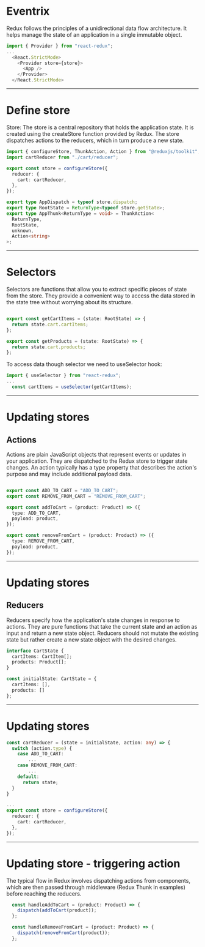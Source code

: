 
# Eventrix

Redux follows the principles of a unidirectional data flow architecture. It helps manage the state of an application in a single immutable object.


```ts {all|3-8|1|all}
import { Provider } from "react-redux";
...
  <React.StrictMode>
    <Provider store={store}>
      <App />
    </Provider>
  </React.StrictMode>
```

---

# Define store

Store: The store is a central repository that holds the application state. It is created using the createStore function provided by Redux. The store dispatches actions to the reducers, which in turn produce a new state.

```ts {0|4-8|1|2|10-16|all}
import { configureStore, ThunkAction, Action } from "@reduxjs/toolkit";
import cartReducer from "./cart/reducer";

export const store = configureStore({
  reducer: {
    cart: cartReducer,
  },
});

export type AppDispatch = typeof store.dispatch;
export type RootState = ReturnType<typeof store.getState>;
export type AppThunk<ReturnType = void> = ThunkAction<
  ReturnType,
  RootState,
  unknown,
  Action<string>
>;

```


---

# Selectors

Selectors are functions that allow you to extract specific pieces of state from the store. They provide a convenient way to access the data stored in the state tree without worrying about its structure.

```ts {all|2|2-4|all}

export const getCartItems = (state: RootState) => {
  return state.cart.cartItems;
};

export const getProducts = (state: RootState) => {
  return state.cart.products;
};

```

To access data though selector we need to useSelector hook:

```ts {0|all}
import { useSelector } from "react-redux";
...
  const cartItems = useSelector(getCartItems);
```

---

# Updating stores

## Actions 
Actions are plain JavaScript objects that represent events or updates in your application. They are dispatched to the Redux store to trigger state changes. An action typically has a type property that describes the action's purpose and may include additional payload data.

```ts {0|1-3|5-8|all}

export const ADD_TO_CART = "ADD_TO_CART";
export const REMOVE_FROM_CART = "REMOVE_FROM_CART";

export const addToCart = (product: Product) => ({
  type: ADD_TO_CART,
  payload: product,
});

export const removeFromCart = (product: Product) => ({
  type: REMOVE_FROM_CART,
  payload: product,
});
```

--- 

# Updating stores

## Reducers
Reducers specify how the application's state changes in response to actions. They are pure functions that take the current state and an action as input and return a new state object. Reducers should not mutate the existing state but rather create a new state object with the desired changes.

```ts {0|1-3|5-9|all}
interface CartState {
  cartItems: CartItem[];
  products: Product[];
}

const initialState: CartState = {
  cartItems: [],
  products: []
};
```

---

# Updating stores

```ts {0|1|2-4|6-8|13-17|all}
const cartReducer = (state = initialState, action: any) => {
  switch (action.type) {
    case ADD_TO_CART:
        ...
    case REMOVE_FROM_CART:
        ...
    default:
      return state;
  }  
}

...
export const store = configureStore({
  reducer: {
    cart: cartReducer,
  },
});

```

---

# Updating store - triggering action
The typical flow in Redux involves dispatching actions from components, which are then passed through middleware (Redux Thunk in examples) before reaching the reducers.

```ts {0|1-3|all}
  const handleAddToCart = (product: Product) => {
    dispatch(addToCart(product));
  };

  const handleRemoveFromCart = (product: Product) => {
    dispatch(removeFromCart(product));
  };
```

